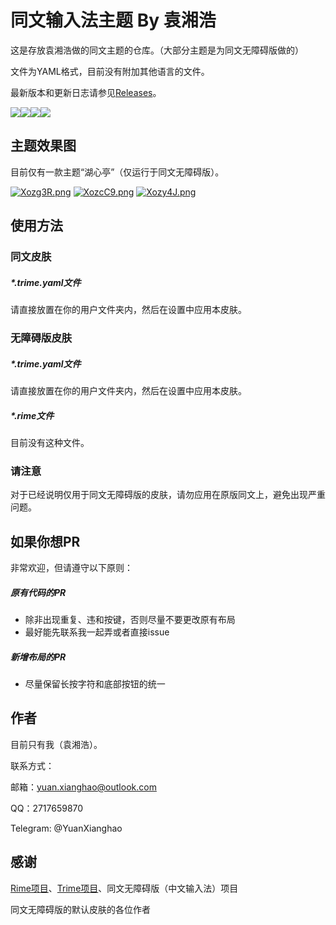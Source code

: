 # 同文输入法主题 By 袁湘浩

这是存放袁湘浩做的同文主题的仓库。（大部分主题是为同文无障碍版做的）

文件为YAML格式，目前没有附加其他语言的文件。

最新版本和更新日志请参见[Releases](https://github.com/RinmonWolf/TRime-Themes-By-YXH/releases)。

[![](https://img.shields.io/github/issues/RinmonWolf/TRime-Themes-By-YXH)](https://github.com/RinmonWolf/TRime-Themes-By-YXH/issues)[![](https://img.shields.io/github/release/RinmonWolf/TRime-Themes-By-YXH)](https://github.com/RinmonWolf/TRime-Themes-By-YXH/releases)![](https://img.shields.io/github/forks/RinmonWolf/TRime-Themes-By-YXH)![](https://img.shields.io/github/stars/RinmonWolf/TRime-Themes-By-YXH)

## 主题效果图

目前仅有一款主题“湖心亭”（仅运行于同文无障碍版）。

[![Xozg3R.png](https://s1.ax1x.com/2022/06/15/Xozg3R.png)](https://imgtu.com/i/Xozg3R)
[![XozcC9.png](https://s1.ax1x.com/2022/06/15/XozcC9.png)](https://imgtu.com/i/XozcC9)
[![Xozy4J.png](https://s1.ax1x.com/2022/06/15/Xozy4J.png)](https://imgtu.com/i/Xozy4J)

## 使用方法

### 同文皮肤

##### *.trime.yaml文件

请直接放置在你的用户文件夹内，然后在设置中应用本皮肤。

### 无障碍版皮肤

##### *.trime.yaml文件

请直接放置在你的用户文件夹内，然后在设置中应用本皮肤。

##### *.rime文件

目前没有这种文件。

### 请注意

对于已经说明仅用于同文无障碍版的皮肤，请勿应用在原版同文上，避免出现严重问题。

## 如果你想PR

非常欢迎，但请遵守以下原则：

##### 原有代码的PR

* 除非出现重复、违和按键，否则尽量不要更改原有布局
* 最好能先联系我一起弄或者直接issue

##### 新增布局的PR

* 尽量保留长按字符和底部按钮的统一

## 作者

目前只有我（袁湘浩）。

联系方式：

邮箱：yuan.xianghao@outlook.com

QQ：2717659870

Telegram: @YuanXianghao

## 感谢

[Rime项目](https://github.com/rime/home)、[Trime项目](https://github.com/osfans/trime)、同文无障碍版（中文输入法）项目

同文无障碍版的默认皮肤的各位作者